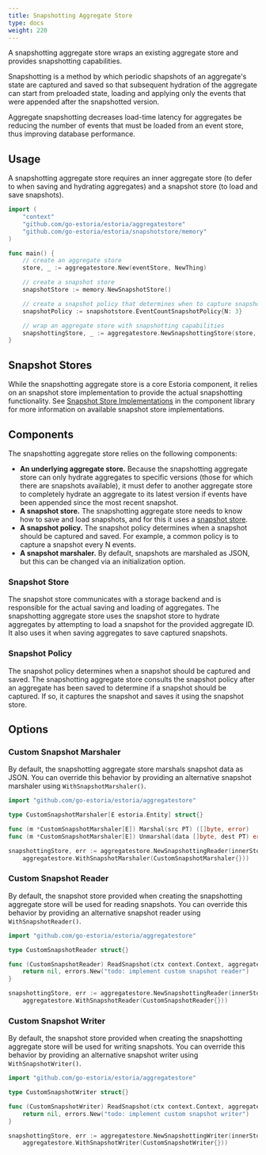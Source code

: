 ```yaml
---
title: Snapshotting Aggregate Store
type: docs
weight: 220
---
```


A snapshotting aggregate store wraps an existing aggregate store and provides snapshotting capabilities.

Snapshotting is a method by which periodic shapshots of an aggregate's state are captured and saved so that subsequent hydration of the aggregate can start from preloaded state, loading and applying only the events that were appended after the snapshotted version.

Aggregate snapshotting decreases load-time latency for aggregates be reducing the number of events that must be loaded from an event store, thus improving database performance.

## Usage

A snapshotting aggregate store requires an inner aggregate store (to defer to when saving and hydrating aggregates) and a snapshot store (to load and save snapshots).

```go
import (
    "context"
    "github.com/go-estoria/estoria/aggregatestore"
	"github.com/go-estoria/estoria/snapshotstore/memory"
)

func main() {
	// create an aggregate store
	store, _ := aggregatestore.New(eventStore, NewThing)

    // create a snapshot store
	snapshotStore := memory.NewSnapshotStore()

	// create a snapshot policy that determines when to capture snapshots
	snapshotPolicy := snapshotstore.EventCountSnapshotPolicy{N: 3}

	// wrap an aggregate store with snapshotting capabilities
	snapshottingStore, _ := aggregatestore.NewSnapshottingStore(store, snapshotStore, snapshotPolicy)
}
```

## Snapshot Stores

While the snapshotting aggregate store is a core Estoria component, it relies on an snapshot store implementation to provide the actual snapshotting functionality. See [Snapshot Store Implementations](../../../component-library/#snapshot-store-implementations) in the component library for more information on available snapshot store implementations.

## Components

The snapshotting aggregate store relies on the following components:

- **An underlying aggregate store.** Because the snapshotting aggregate store can only hydrate aggregates to specific versions (those for which there are snapshots available), it must defer to another aggregate store to completely hydrate an aggregate to its latest version if events have been appended since the most recent snapshot.
- **A snapshot store.** The snapshotting aggregate store needs to know how to save and load snapshots, and for this it uses a [snapshot store](../snapshot_store/).
- **A snapshot policy.** The snapshot policy determines when a snapshot should be captured and saved. For example, a common policy is to capture a snapshot every N events.
- **A snapshot marshaler.** By default, snapshots are marshaled as JSON, but this can be changed via an initialization option.

### Snapshot Store

The snapshot store communicates with a storage backend and is responsible for the actual saving and loading of aggregates. The snapshotting aggregate store uses the snapshot store to hydrate aggregates by attempting to load a snapshot for the provided aggregate ID. It also uses it when saving aggregates to save captured snapshots.

### Snapshot Policy

The snapshot policy determines when a snapshot should be captured and saved. The snapshotting aggregate store consults the snapshot policy after an aggregate has been saved to determine if a snapshot should be captured. If so, it captures the snapshot and saves it using the snapshot store.

## Options

### Custom Snapshot Marshaler

By default, the snapshotting aggregate store marshals snapshot data as JSON. You can override this behavior by providing an alternative snapshot marshaler using `WithSnapshotMarshaler()`.

```go
import "github.com/go-estoria/estoria/aggregatestore"

type CustomSnapshotMarshaler[E estoria.Entity] struct{}

func (m *CustomSnapshotMarshaler[E]) Marshal(src PT) ([]byte, error)
func (m *CustomSnapshotMarshaler[E]) Unmarshal(data []byte, dest PT) error

snapshottingStore, err := aggregatestore.NewSnapshottingReader(innerStore, snapshotter,
	aggregatestore.WithSnapshotMarshaler(CustomSnapshotMarshaler{}))
```

### Custom Snapshot Reader

By default, the snapshot store provided when creating the snapshotting aggregate store will be used for reading snapshots. You can override this behavior by providing an alternative snapshot reader using `WithSnapshotReader()`.

```go
import "github.com/go-estoria/estoria/aggregatestore"

type CustomSnapshotReader struct{}

func (CustomSnapshotReader) ReadSnapshot(ctx context.Context, aggregateID typeid.ID, opts snapshotstore.ReadSnapshotOptions) (*snapshotstore.AggregateSnapshot, error) {
	return nil, errors.New("todo: implement custom snapshot reader")
}

snapshottingStore, err := aggregatestore.NewSnapshottingReader(innerStore, snapshotter,
	aggregatestore.WithSnapshotReader(CustomSnapshotReader{}))
```

### Custom Snapshot Writer

By default, the snapshot store provided when creating the snapshotting aggregate store will be used for writing snapshots. You can override this behavior by providing an alternative snapshot writer using `WithSnapshotWriter()`.

```go
import "github.com/go-estoria/estoria/aggregatestore"

type CustomSnapshotWriter struct{}

func (CustomSnapshotWriter) ReadSnapshot(ctx context.Context, aggregateID typeid.ID) (*aggregatestore.Snapshot, error) {
	return nil, errors.New("todo: implement custom snapshot writer")
}

snapshottingStore, err := aggregatestore.NewSnapshottingWriter(innerStore, snapshotter,
	aggregatestore.WithSnapshotWriter(CustomSnapshotWriter{}))
```
